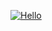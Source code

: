 [![Hello]((https://www.img.youtube.com/vi/wDVteayWWvU/0.jpg))](https://www.youtube.com/watch?v=wDVteayWWvU)